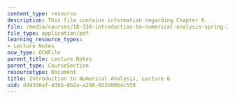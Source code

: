 ```yaml
---
content_type: resource
description: This file contains information regarding Chapter 6.
file: /media/courses/18-330-introduction-to-numerical-analysis-spring-2012/dd43d0af438b8b2aa288022b0064c550_MIT18_330S12_Chapter6.pdf
file_type: application/pdf
learning_resource_types:
- Lecture Notes
ocw_type: OCWFile
parent_title: Lecture Notes
parent_type: CourseSection
resourcetype: Document
title: Introduction to Numerical Analysis, Lecture 6
uid: dd43d0af-438b-8b2a-a288-022b0064c550
---
```

